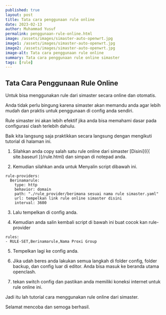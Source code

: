 ```yaml
---
published: true
layout: post
title: Tata cara penggunaan rule online
date: 2023-02-13
author: Muhammad Yusuf
permalink: penggunaan-rule-online.html
image: /assets/images/simaster-auto-openwrt.jpg
image1: /assets/images/simaster-auto-openwrt.jpg
image2: /assets/images/simaster-auto-openwrt.jpg
image-alt: Tata cara penggunaan rule online
summary: Tata cara penggunaan rule online simaster
tags: [rule]
---
```


## Tata Cara Penggunaan Rule Online

Untuk bisa menggunakan rule dari simaster secara online dan otomatis.

Anda tidak perlu bingung karena simaster akan memandu anda agar lebih mudah dan praktis untuk penggunaan di config anda sendiri.

Rule simaster ini akan lebih efektif jika anda bisa memahami dasar pada configurasi clash terlebih dahulu.

Baik kita langsung saja praktikkan secara langsung dengan mengikuti tutorial di halaman ini.

1. Silahkan anda copy salah satu rule online dari simaster [Disini]({{ site.baseurl }}/rule.html) dan simpan di notepad anda.

2. Kemudian silahkan anda untuk Menyalin script dibawah ini.

```
rule-providers:
  Berinamarule:
    type: http
    behavior: domain
    path: "./rule_provider/berimana sesuai nama rule simaster.yaml"
    url: tempelkan link rule online simaster disini
    interval: 3600
```

3. Lalu tempelkan di config anda.

4. Kemudian anda salin kembali script di bawah ini buat cocok kan rule-provider

```
rules:
- RULE-SET,Berinamarule,Nama Proxi Group
```

5. Tempelkan lagi ke config anda.

6. Jika udah beres anda lakukan semua langkah di folder config, folder backup, dan config luar di editor. Anda bisa masuk ke beranda utama openclash.

7. tekan switch config dan pastikan anda memiliki koneksi internet untuk rule online ini.

Jadi itu lah tutorial cara menggunakan rule online dari simaster.

Selamat mencoba dan semoga berhasil.

